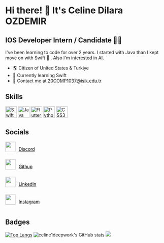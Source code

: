 # Hi there! 🌻 It's Celine Dilara OZDEMIR
  
## IOS Developer Intern / Candidate ✌🏻
I've been learning to code for over 2 years. I started with Java than I kept move on with Swift &#128420; . Also I'm interested in AI.
  * &#127758; Citizen of United States & Turkiye 
  *	&#128213; Currently learning Swift  
  * &#128172; Contact me at 20COMP1037@isik.edu.tr

## Skills
<div style="align:left;">
<a href="https://developer.apple.com/swift/" target="_blank" rel="noreferrer" style="display:inline-block;">
  <img src="https://raw.githubusercontent.com/danielcranney/readme-generator/main/public/icons/skills/swift-colored.svg" width="36" height="36" alt="Swift" />
</a>
<a href="https://dev.java/" target="_blank" rel="noreferrer" style="display:inline-block;">
  <img src="https://raw.githubusercontent.com/danielcranney/readme-generator/main/public/icons/skills/java-colored.svg" width="36" height="36" alt="Java" />
</a>
<a href="https://flutter.dev/" target="_blank" rel="noreferrer" style="display:inline-block;">
  <img src="https://raw.githubusercontent.com/danielcranney/readme-generator/main/public/icons/skills/flutter-colored.svg" width="36" height="36" alt="Flutter" />
</a>
<a href="https://www.python.org/" target="_blank" rel="noreferrer" style="display:inline-block;">
  <img src="https://raw.githubusercontent.com/danielcranney/readme-generator/main/public/icons/skills/python-colored.svg" width="36" height="36" alt="Python" />
</a>
<a href="https://www.w3.org/TR/CSS/#css" target="_blank" rel="noreferrer" style="display:inline-block;">
  <img src="https://raw.githubusercontent.com/danielcranney/readme-generator/main/public/icons/skills/css3-colored.svg" width="36" height="36" alt="CSS3" />
</a>
</div>

## Socials
<div style="align:left;display:grid;gap:10px">
  <a href="discordapp.com/users/746375018396516382" target="_blank" rel="noreferrer" style="display:flex;flex-direction:row;justifity-content:center;gap:10px">
    <img src="https://raw.githubusercontent.com/danielcranney/readme-generator/main/public/icons/socials/discord.svg" width="32" height="32" />
    <p style="color:#000;text-decoration: none;">Discord</p>
  </a>
  <a href="https://www.github.com/celine1deepwork" target="_blank" rel="noreferrer" style="display:flex;flex-direction:row;justifity-content:center;gap:10px"> 
    <img src="https://raw.githubusercontent.com/danielcranney/readme-generator/main/public/icons/socials/github.svg" width="32" height="32" /> 
    <p style="color:#000;text-decoration: none;">Githup</p>
  </a>
  <a href="https://www.linkedin.com/in/celine-ozdemir-51a996166/" target="_blank" rel="noreferrer" style="display:flex;flex-direction:row;justifity-content:center;gap:10px">
    <img src="https://raw.githubusercontent.com/danielcranney/readme-generator/main/public/icons/socials/linkedin.svg" width="32" height="32" /> 
    <p style="color:#000;text-decoration: none;">Linkedin</p>
  </a>
  <a href="https://www.instagram.com/marcelineozd/" target="_blank" rel="noreferrer" style="display:flex;flex-direction:row;justifity-content:center;gap:10px">
    <img src="https://raw.githubusercontent.com/danielcranney/readme-generator/main/public/icons/socials/instagram.svg" width="32" height="32" />
    <p style="color:#000;text-decoration: none;">Instagram</p>
  </a>
</div>

## Badges

  [![Top Langs](https://github-readme-stats.vercel.app/api/top-langs/?username=celine1deepwork&theme=radical)](https://github.com/celine1deepwork/github-readme-stats)
  ![celine1deepwork's GitHub stats](https://github-readme-stats.vercel.app/api?username=celine1deepwork&show_icons=true&theme=radical)
  <img src="https://profile-counter.glitch.me/celine1deepwork/count.svg"/>

